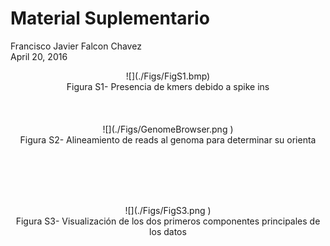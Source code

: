 # Material Suplementario
Francisco Javier Falcon Chavez  
April 20, 2016  
<center>![](./Figs/FigS1.bmp) 

<center>Figura S1- Presencia de kmers debido a spike ins
<br><br><br><br>
<center>![](./Figs/GenomeBrowser.png )  

<center>Figura S2- Alineamiento de reads al genoma para determinar su orienta

<br><br><br><br>

<center>![](./Figs/FigS3.png )  

<center>Figura S3- Visualización de los dos primeros componentes principales de los datos
